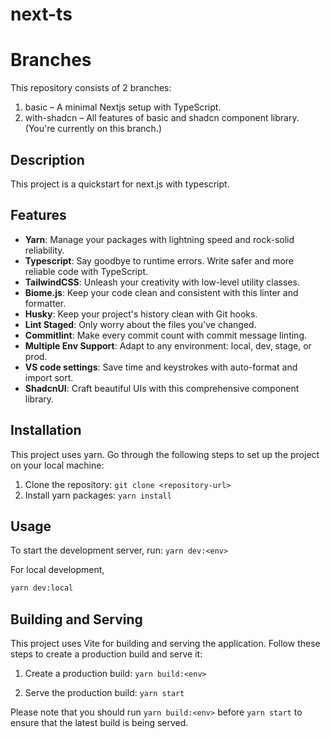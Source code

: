 # next-ts

# Branches
This repository consists of 2 branches:

1. basic – A minimal Nextjs setup with TypeScript.
2. with-shadcn – All features of basic and shadcn component library. (You're currently on this branch.)

## Description

This project is a quickstart for next.js with typescript.

## Features

- **Yarn**: Manage your packages with lightning speed and rock-solid reliability.
- **Typescript**: Say goodbye to runtime errors. Write safer and more reliable code with TypeScript.
- **TailwindCSS**: Unleash your creativity with low-level utility classes.
- **Biome.js**: Keep your code clean and consistent with this linter and formatter.
- **Husky**: Keep your project's history clean with Git hooks.
- **Lint Staged**: Only worry about the files you've changed.
- **Commitlint**: Make every commit count with commit message linting.
- **Multiple Env Support**: Adapt to any environment: local, dev, stage, or prod.
- **VS code settings**: Save time and keystrokes with auto-format and import sort.
- **ShadcnUI**: Craft beautiful UIs with this comprehensive component library.

## Installation

This project uses yarn. Go through the following steps to set up the project on your local machine:

1. Clone the repository: `git clone <repository-url>`
2. Install yarn packages: `yarn install`

## Usage

To start the development server, run: `yarn dev:<env>`

For local development,
```sh
yarn dev:local
```

## Building and Serving

This project uses Vite for building and serving the application. Follow these steps to create a production build and serve it:

1. Create a production build: `yarn build:<env>`

2. Serve the production build: `yarn start`

Please note that you should run `yarn build:<env>` before `yarn start` to ensure that the latest build is being served.